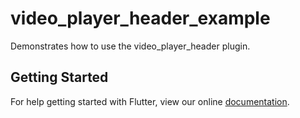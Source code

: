 # video_player_header_example

Demonstrates how to use the video_player_header plugin.

## Getting Started

For help getting started with Flutter, view our online
[documentation](http://flutter.io/).

